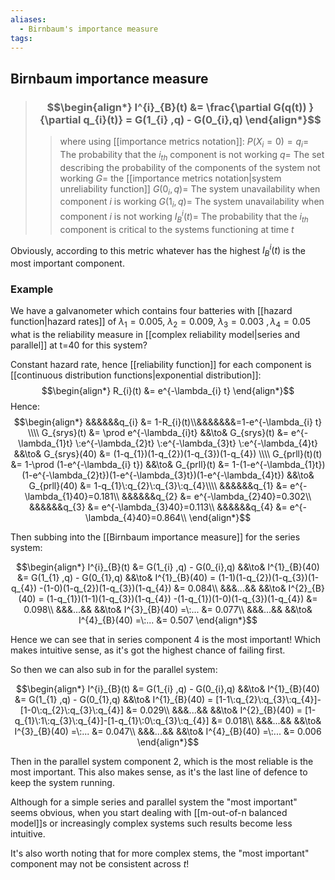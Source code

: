 ```yaml
---
aliases:
  - Birnbaum's importance measure
tags:
---
```


## Birnbaum importance measure

> ### $$\begin{align*} I^{i}_{B}(t)  &=  \frac{\partial G(q(t)) }{\partial q_{i}(t)} = G(1_{i} ,q) - G(0_{i},q) \end{align*}$$
>> where using [[importance metrics notation]]:
>> $P(X_{i}=0)=q_{i}=$  The probability that the $i_{th}$ component is not working
>> $q=$ The set describing the probability of the components of the system not working
>> $G=$ the [[importance metrics notation|system unreliability function]]
>> $G(0_{i}, q)=$ The system unavailability when component $i$ is working
>> $G(1_{i}, q)=$ The system unavailability when component $i$ is not working
>> $I^{i}_{B}(t)=$ The probability that the $i_{th}$ component is critical to the systems functioning at time $t$

Obviously, according to this metric whatever has the highest $I^{i}_{B}(t)$ is the most important component.

### Example

We have a galvanometer which contains four batteries with [[hazard function|hazard rates]] of $\lambda_{1}=0.005,\:\lambda_{2}=0.009,\:\lambda_{3}=0.003\:,\lambda_{4}=0.05$ what is the reliability measure in [[complex reliability model|series and parallel]] at t=40 for this system?


Constant hazard rate, hence [[reliability function]] for each component is [[continuous distribution functions|exponential distribution]]:
$$\begin{align*}
R_{i}(t) &= e^{-\lambda_{i} t}
\end{align*}$$
Hence:
$$\begin{align*}
&&&&&&q_{i} &= 1-R_{i}(t)\\&&&&&&&=1-e^{-\lambda_{i} t}
\\\\
G_{srys}(t) &= \prod e^{-\lambda_{i}t} &&\to& G_{srys}(t) &=  e^{-\lambda_{1}t} \:e^{-\lambda_{2}t} \:e^{-\lambda_{3}t} \:e^{-\lambda_{4}t} &&\to&
G_{srys}(40) &= (1-q_{1})(1-q_{2})(1-q_{3})(1-q_{4}) 
\\\\
G_{prll}(t)(t) &= 1-\prod (1-e^{-\lambda_{i} t}) &&\to& G_{prll}(t) &= 1-(1-e^{-\lambda_{1}t})(1-e^{-\lambda_{2}t})(1-e^{-\lambda_{3}t})(1-e^{-\lambda_{4}t})
&&\to& G_{prll}(40) &= 1-q_{1}\:q_{2}\:q_{3}\:q_{4}\\\\
&&&&&&q_{1} &= e^{-\lambda_{1}40}=0.181\\
&&&&&&q_{2} &= e^{-\lambda_{2}40}=0.302\\
&&&&&&q_{3} &= e^{-\lambda_{3}40}=0.113\\
&&&&&&q_{4} &= e^{-\lambda_{4}40}=0.864\\
\end{align*}$$

Then subbing into the [[Birnbaum importance measure]] for the series system:

$$\begin{align*}
I^{i}_{B}(t)  &= G(1_{i} ,q) - G(0_{i},q) &&\to&  I^{1}_{B}(40)  &= G(1_{1} ,q) - G(0_{1},q) &&\to&  I^{1}_{B}(40)  = (1-1)(1-q_{2})(1-q_{3})(1-q_{4})  -(1-0)(1-q_{2})(1-q_{3})(1-q_{4})  &= 0.084\\
&&&...&& &&\to&  I^{2}_{B}(40)  = (1-q_{1})(1-1)(1-q_{3})(1-q_{4})  -(1-q_{1})(1-0)(1-q_{3})(1-q_{4})  &= 0.098\\
&&&...&& &&\to&  I^{3}_{B}(40)  =\:...  &= 0.077\\
&&&...&& &&\to&  I^{4}_{B}(40)  =\:...  &= 0.507
\end{align*}$$

Hence we can see that in series component 4 is the most important! Which makes intuitive sense, as it's got the highest chance of failing first.

So then we can also sub in for the parallel system:

$$\begin{align*}
I^{i}_{B}(t)  &= G(1_{i} ,q) - G(0_{i},q) &&\to&  I^{1}_{B}(40)  &= G(1_{1} ,q) - G(0_{1},q) &&\to&  I^{1}_{B}(40)  = [1-1\:q_{2}\:q_{3}\:q_{4}]-[1-0\:q_{2}\:q_{3}\:q_{4}]  &= 0.029\\
&&&...&& &&\to&  I^{2}_{B}(40)  = [1-q_{1}\:1\:q_{3}\:q_{4}]-[1-q_{1}\:0\:q_{3}\:q_{4}]   &= 0.018\\
&&&...&& &&\to&  I^{3}_{B}(40)  =\:...  &= 0.047\\
&&&...&& &&\to&  I^{4}_{B}(40)  =\:...  &= 0.006
\end{align*}$$

Then in the parallel system component 2, which is the most reliable is the most important. This also makes sense, as it's the last line of defence to keep the system running.

Although for a simple series and parallel system the "most important" seems obvious, when you start dealing with [[m-out-of-n balanced model]]s or increasingly complex systems such results become less intuitive. 

It's also worth noting that for more complex stems, the "most important" component may not be consistent across $t$!

